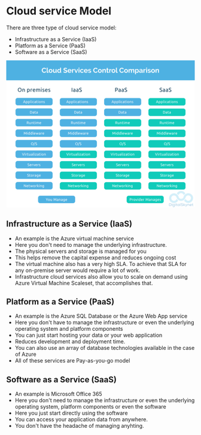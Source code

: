 # Cloud service Model

There are three type of cloud service model:

- Infrastructure as a Service (IaaS)
- Platform as a Service (PaaS)
- Software as a Service (SaaS)

![service models](./images/33.png)

## Infrastructure as a Service (IaaS)

- An example is the Azure virtual machine service
- Here you don't need to manage the underlying infrastructure.
- The physical servers and storage is managed for you
- This helps remove the capital expense and reduces ongoing cost
- The virtual machine also has a very high SLA. To achieve that SLA for any on-premise server would require a lot of work.
- Infrastructure cloud services also allow you to scale on demand using Azure Virtual Machine Scaleset, that accomplishes that.

## Platform as a Service (PaaS)

- An example is the Azure SQL Database or the Azure Web App service
- Here you don't have to manage the infrastructure or even the underlying operating system and platform components
- You can just start hosting your data or your web application
- Reduces development and deployment time.
- You can also use an array of database technologies available in the case of Azure
- All of these services are Pay-as-you-go model

## Software as a Service (SaaS)

- An example is Microsoft Office 365
- Here you don't need to manage the infrastructure or even the underlying operating system, platform components or even the software
- Here you just start directly using the software
- You can access your application data from anywhere.
- You don't have the headache of managing anyhting.
